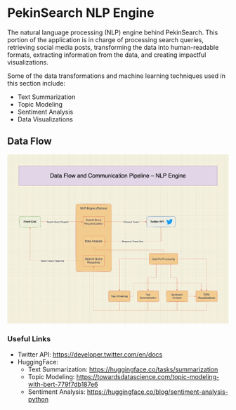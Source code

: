 # PekinSearch NLP Engine

The natural language processing (NLP) engine behind PekinSearch. This portion of the application is in charge of processing search queries, retrieving social media posts, transforming the data into human-readable formats, extracting information from the data, and creating impactful visualizations.

Some of the data transformations and machine learning techniques used in this section include:
- Text Summarization
- Topic Modeling
- Sentiment Analysis
- Data Visualizations

## Data Flow
![nlp data flow diagram](./NLP-Data-Flow.png)

### Useful Links
- Twitter API: https://developer.twitter.com/en/docs
- HuggingFace:
    - Text Summarization: https://huggingface.co/tasks/summarization
    - Topic Modeling: https://towardsdatascience.com/topic-modeling-with-bert-779f7db187e6
    - Sentiment Analysis: https://huggingface.co/blog/sentiment-analysis-python
